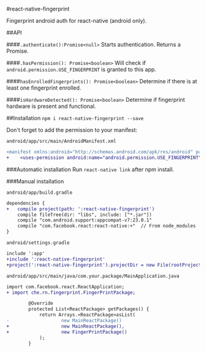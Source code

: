 #react-native-fingerprint

Fingerprint android auth for react-native (android only).

##API

####`.authenticate():Promise<null>`
Starts authentication.
Returns a Promise.

####`.hasPermission(): Promise<boolean>`
Will check if `android.permission.USE_FINGERPRINT` is granted to this app.

####`hasEnrolledFingerprints(): Promise<boolean>`
Determine if there is at least one fingerprint enrolled.

####`isHardwareDetected(): Promise<boolean>`
Determine if fingerprint hardware is present and functional.

##Installation
`npm i react-native-fingerprint --save`

Don't forget to add the permission to your manifest:

`android/app/src/main/AndroidManifest.xml`
 ```diff
 <manifest xmlns:android="http://schemas.android.com/apk/res/android" package="com.example">
+    <uses-permission android:name="android.permission.USE_FINGERPRINT" />
 ```
###Automatic installation
Run `react-native link` after npm install.

###Manual installation

`android/app/build.gradle`
```diff
dependencies {
+   compile project(path: ':react-native-fingerprint')
    compile fileTree(dir: "libs", include: ["*.jar"])
    compile "com.android.support:appcompat-v7:23.0.1"
    compile "com.facebook.react:react-native:+"  // From node_modules
}
```

`android/settings.gradle`
```diff
include ':app'
+include ':react-native-fingerprint'
+project(':react-native-fingerprint').projectDir = new File(rootProject.projectDir, '../node_modules/react-native-fingerprint/android')
```

`android/app/src/main/java/com.your.package/MainApplication.java`
```diff
import com.facebook.react.ReactApplication;
+ import che.rn.fingerprint.FingerPrintPackage;
```
```diff
        @Override
        protected List<ReactPackage> getPackages() {
            return Arrays.<ReactPackage>asList(
-                   new MainReactPackage()
+                   new MainReactPackage(),
+                   new FingerPrintPackage()
            );
        }
```
